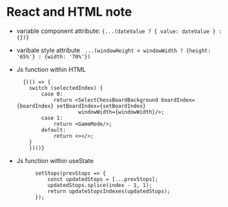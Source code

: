 # React and HTML note

- variable component attribute: `{...(dateValue ? { value: dateValue } : {})}`
- varibale style attribute ` ...(windowHeight < windowWidth ? {height: '65%'} : {width: '70%'})`
- Js function within HTML

  
        {(() => {
          switch (selectedIndex) {
              case 0:
                  return <SelectChessBoardBackground boardIndex={boardIndex} setBoardIndex={setBoardIndex}
                          windowWidth={windowWidth}/>;
              case 1:
                  return <GameMode/>;
              default:
                  return <></>;
          }
          })()} 

- Js function within useState
  
            setStops(prevStops => {
                const updatedStops = [...prevStops];
                updatedStops.splice(index - 1, 1);
                return updateStopsIndexes(updatedStops);
            });
  
